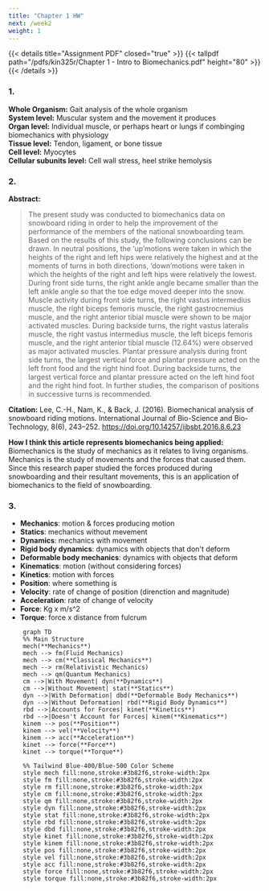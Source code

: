 ```yaml
---
title: "Chapter 1 HW"
next: /week2
weight: 1
---
```


{{< details title="Assignment PDF" closed="true" >}}
{{< tallpdf path="/pdfs/kin325r/Chapter 1 - Intro to Biomechanics.pdf" height="80" >}}
{{< /details >}}

### 1.
**Whole Organism:** Gait analysis of the whole organism  
**System level:** Muscular system and the movement it produces  
**Organ level:** Individual muscle, or perhaps heart or lungs if combinging biomechanics with physiology  
**Tissue level:** Tendon, ligament, or bone tissue  
**Cell level:** Myocytes  
**Cellular subunits level:** Cell wall stress, heel strike hemolysis

### 2.
**Abstract:**
> The present study was conducted to biomechanics data on snowboard riding in order to help the improvement of the performance of the members of the national snowboarding team. Based on the results of this study, the following conclusions can be drawn. In neutral positions, the ‘up’motions were taken in which the heights of the right and left hips were relatively the highest and at the moments of turns in both directions, ‘down’motions were taken in which the heights of the right and left hips were relatively the lowest. During front side turns, the right ankle angle became smaller than the left ankle angle so that the toe edge moved deeper into the snow. Muscle activity during front side turns, the right vastus intermedius muscle, the right biceps femoris muscle, the right gastrocnemius muscle, and the right anterior tibial muscle were shown to be major activated muscles. During backside turns, the right vastus lateralis muscle, the right vastus intermedius muscle, the left biceps femoris muscle, and the right anterior tibial muscle (12.64%) were observed as major activated muscles. Plantar pressure analysis during front side turns, the largest vertical force and plantar pressure acted on the left front food and the right hind foot. During backside turns, the largest vertical force and plantar pressure acted on the left hind foot and the right hind foot. In further studies, the comparison of positions in successive turns is recommended.  

**Citation:** Lee, C.-H., Nam, K., & Back, J. (2016). Biomechanical analysis of snowboard riding motions. International Journal of Bio-Science and Bio-Technology, 8(6), 243–252. https://doi.org/10.14257/ijbsbt.2016.8.6.23  

**How I think this article represents biomechanics being applied:** Biomechanics is the study of mechanics as it relates to living organisms. Mechanics is the study of movements and the forces that caused them. Since this research paper studied the forces produced during snowboarding and their resultant movements, this is an application of biomechanics to the field of snowboarding.

### 3.
- **Mechanics**: motion & forces producing motion
- **Statics**: mechanics without mevement
- **Dynamics**: mechanics with movement
- **Rigid body dynamics**: dynamics with objects that don't deform
- **Deformable body mechanics**: dynamics with objects that deform
- **Kinematics**: motion (without considering forces)
- **Kinetics**: motion with forces
- **Position**: where something is
- **Velocity**: rate of change of position (direnction and magnitude)
- **Acceleration**: rate of change of velocity
- **Force**: Kg x m/s^2
- **Torque**: force x distance from fulcrum

```mermaid
    graph TD
    %% Main Structure
    mech(**Mechanics**)
    mech --> fm(Fluid Mechanics)
    mech --> cm(**Classical Mechanics**)
    mech --> rm(Relativistic Mechanics)
    mech --> qm(Quantum Mechanics)
    cm -->|With Movement| dyn(**Dynamics**)
    cm -->|Without Movement| stat(**Statics**)
    dyn -->|With Deformation| dbd(**Deformable Body Mechanics**)
    dyn -->|Without Deformation| rbd(**Rigid Body Dynamics**)
    rbd -->|Accounts for Forces| kinet(**Kinetics**)
    rbd -->|Doesn't Account for Forces| kinem(**Kinematics**)
    kinem --> pos(**Position**)
    kinem --> vel(**Velocity**)
    kinem --> acc(**Acceleration**)
    kinet --> force(**Force**)
    kinet --> torque(**Torque**)

    %% Tailwind Blue-400/Blue-500 Color Scheme
    style mech fill:none,stroke:#3b82f6,stroke-width:2px
    style fm fill:none,stroke:#3b82f6,stroke-width:2px
    style rm fill:none,stroke:#3b82f6,stroke-width:2px
    style cm fill:none,stroke:#3b82f6,stroke-width:2px
    style qm fill:none,stroke:#3b82f6,stroke-width:2px
    style dyn fill:none,stroke:#3b82f6,stroke-width:2px
    style stat fill:none,stroke:#3b82f6,stroke-width:2px
    style rbd fill:none,stroke:#3b82f6,stroke-width:2px
    style dbd fill:none,stroke:#3b82f6,stroke-width:2px
    style kinet fill:none,stroke:#3b82f6,stroke-width:2px
    style kinem fill:none,stroke:#3b82f6,stroke-width:2px
    style pos fill:none,stroke:#3b82f6,stroke-width:2px
    style vel fill:none,stroke:#3b82f6,stroke-width:2px
    style acc fill:none,stroke:#3b82f6,stroke-width:2px
    style force fill:none,stroke:#3b82f6,stroke-width:2px
    style torque fill:none,stroke:#3b82f6,stroke-width:2px
```

<div style="display:none;">
    ```mermaid 
        graph TD
        %% Main Structure
        mech(**Mechanics:**<br>The Study of Motion and the Forces Which Produce Motion)
        mech --> fm(Fluid Mechanics:<br>The Study of Gases and Liquids in Motion)
        mech --> cm(**Classical Mechanics:**<br>Motion of Macroscopic Objects and the Forces Acting On Them)
        mech --> rm(Relativistic Mechanics:<br>Motion at High Speeds, Close to the Speed of Light)
        mech --> qm(Quantum Mechanics:<br>Behavior of Matter and Energy at Atomic Scales)
        cm -->|With Movement| dyn(**Dynamics:**<br>The Study of Forces and Motion)
        cm -->|Without Movement| stat(**Statics:**<br>Forces and Equilibrium in Stationary Objects)
        dyn -->|With Deformation| dbd(**Deformable Body Mechanics:**<br>Behavior of Objects that Change Shape Under Force)
        dyn -->|Without Deformation| rbd(**Rigid Body Dynamics:**<br>Motion of Objects that Do Not Deform)
        rbd -->|Accounts for Forces| kinet(**Kinetics:**<br>The Study of Forces that Cause Motion)
        rbd -->|Doesn't Account for Forces| kinem(**Kinematics:**<br>The Study of Motion Without Considering Forces)
        kinem --> pos(**Position:**<br>The Location of an Object in Space)
        kinem --> vel(**Velocity:**<br>The Rate of Change of Position with Respect to Time)
        kinem --> acc(**Acceleration:**<br>The Rate of Change of Velocity with Respect to Time)
        kinet --> force(**Force:**<br>An Interaction that Causes a Change in Acceleration)
        kinet --> torque(**Torque:**<br>Rotational Force Acting on an Object)

        %% Tailwind Blue-400/Blue-500 Color Scheme
        style mech fill:none,stroke:#3b82f6,stroke-width:2px
        style fm fill:none,stroke:#3b82f6,stroke-width:2px
        style rm fill:none,stroke:#3b82f6,stroke-width:2px
        style cm fill:none,stroke:#3b82f6,stroke-width:2px
        style qm fill:none,stroke:#3b82f6,stroke-width:2px
        style dyn fill:none,stroke:#3b82f6,stroke-width:2px
        style stat fill:none,stroke:#3b82f6,stroke-width:2px
        style rbd fill:none,stroke:#3b82f6,stroke-width:2px
        style dbd fill:none,stroke:#3b82f6,stroke-width:2px
        style kinet fill:none,stroke:#3b82f6,stroke-width:2px
        style kinem fill:none,stroke:#3b82f6,stroke-width:2px
        style pos fill:none,stroke:#3b82f6,stroke-width:2px
        style vel fill:none,stroke:#3b82f6,stroke-width:2px
        style acc fill:none,stroke:#3b82f6,stroke-width:2px
        style force fill:none,stroke:#3b82f6,stroke-width:2px
        style torque fill:none,stroke:#3b82f6,stroke-width:2px
    ```
</div>
